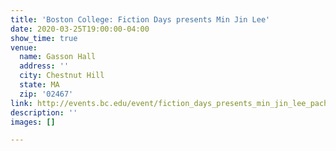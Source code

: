 ```yaml
---
title: 'Boston College: Fiction Days presents Min Jin Lee'
date: 2020-03-25T19:00:00-04:00
show_time: true
venue:
  name: Gasson Hall
  address: ''
  city: Chestnut Hill
  state: MA
  zip: '02467'
link: http://events.bc.edu/event/fiction_days_presents_min_jin_lee_pachinko#.XV7QTJNKhmA
description: ''
images: []

---
```

